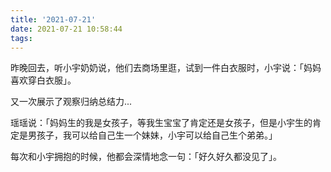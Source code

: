 ```yaml
---
title: '2021-07-21'
date: 2021-07-21 10:58:44
tags:
---
```


昨晚回去，听小宇奶奶说，他们去商场里逛，试到一件白衣服时，小宇说：「妈妈喜欢穿白衣服」。

又一次展示了观察归纳总结力...

瑶瑶说：「妈妈生的我是女孩子，等我生宝宝了肯定还是女孩子，但是小宇生的肯定是男孩子，我可以给自己生一个妹妹，小宇可以给自己生个弟弟。」

每次和小宇拥抱的时候，他都会深情地念一句：「好久好久都没见了」。



